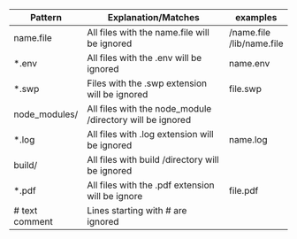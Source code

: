 Pattern       |                  Explanation/Matches                     |   examples   
--------------|----------------------------------------------------------|-------------
name.file     | All files with the name.file will be ignored             |/name.file <br> /lib/name.file                                                                    
*.env         | All files with the .env will be ignored                  | name.env                                                          
*.swp         | Files with the .swp extension will be ignored            | file.swp
node_modules/ | All files with the node_module /directory will be ignored|
*.log         | All files with .log extension will be ignored            | name.log
build/        | All  files with build /directory will be ignored         | 
*.pdf         | All files with the .pdf extension will be ignore         | file.pdf
# text comment|	Lines starting with # are ignored                        |
